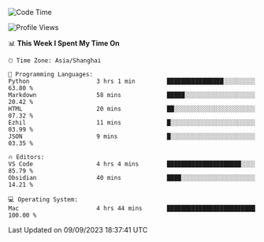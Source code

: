 <!--START_SECTION:waka-->
![Code Time](http://img.shields.io/badge/Code%20Time-158%20hrs%2012%20mins-blue)

![Profile Views](http://img.shields.io/badge/Profile%20Views-16-blue)

📊 **This Week I Spent My Time On** 

```text
🕑︎ Time Zone: Asia/Shanghai

💬 Programming Languages: 
Python                   3 hrs 1 min         ████████████████░░░░░░░░░   63.80 % 
Markdown                 58 mins             █████░░░░░░░░░░░░░░░░░░░░   20.42 % 
HTML                     20 mins             ██░░░░░░░░░░░░░░░░░░░░░░░   07.32 % 
Ezhil                    11 mins             █░░░░░░░░░░░░░░░░░░░░░░░░   03.99 % 
JSON                     9 mins              █░░░░░░░░░░░░░░░░░░░░░░░░   03.35 % 

🔥 Editors: 
VS Code                  4 hrs 4 mins        █████████████████████░░░░   85.79 % 
Obsidian                 40 mins             ████░░░░░░░░░░░░░░░░░░░░░   14.21 % 

💻 Operating System: 
Mac                      4 hrs 44 mins       █████████████████████████   100.00 % 
```


 Last Updated on 09/09/2023 18:37:41 UTC
<!--END_SECTION:waka-->
